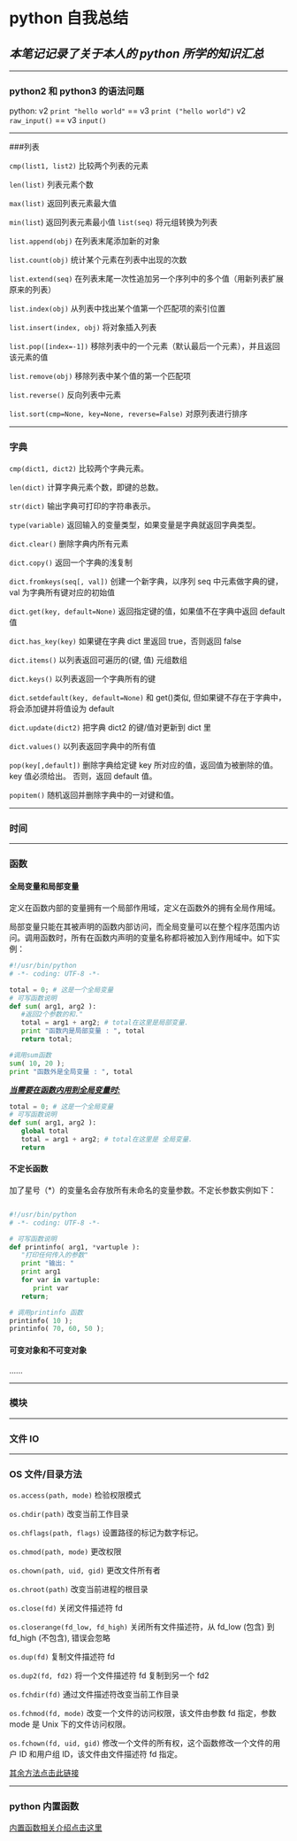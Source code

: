 # python 自我总结

## _本笔记记录了关于本人的 python 所学的知识汇总_

---

### python2 和 python3 的语法问题

python:
v2 `print "hello world"` == v3 `print ("hello world")`
v2 `raw_input()` == v3 `input()`

---

###列表

`cmp(list1, list2)`
比较两个列表的元素

`len(list)`
列表元素个数

`max(list)`
返回列表元素最大值

`min(list`)
返回列表元素最小值
`list(seq)`
将元组转换为列表

`list.append(obj)`
在列表末尾添加新的对象

`list.count(obj)`
统计某个元素在列表中出现的次数

`list.extend(seq)`
在列表末尾一次性追加另一个序列中的多个值（用新列表扩展原来的列表）

`list.index(obj)`
从列表中找出某个值第一个匹配项的索引位置

`list.insert(index, obj)`
将对象插入列表

`list.pop([index=-1])`
移除列表中的一个元素（默认最后一个元素），并且返回该元素的值

`list.remove(obj)`
移除列表中某个值的第一个匹配项

`list.reverse()`
反向列表中元素

`list.sort(cmp=None, key=None, reverse=False)`
对原列表进行排序

---

### 字典

`cmp(dict1, dict2)`
比较两个字典元素。

`len(dict)`
计算字典元素个数，即键的总数。

`str(dict)`
输出字典可打印的字符串表示。

`type(variable)`
返回输入的变量类型，如果变量是字典就返回字典类型。

`dict.clear()`
删除字典内所有元素

`dict.copy()`
返回一个字典的浅复制

`dict.fromkeys(seq[, val])`
创建一个新字典，以序列 seq 中元素做字典的键，val 为字典所有键对应的初始值

`dict.get(key, default=None)`
返回指定键的值，如果值不在字典中返回 default 值

`dict.has_key(key)`
如果键在字典 dict 里返回 true，否则返回 false

`dict.items()`
以列表返回可遍历的(键, 值) 元组数组

`dict.keys()`
以列表返回一个字典所有的键

`dict.setdefault(key, default=None)`
和 get()类似, 但如果键不存在于字典中，将会添加键并将值设为 default

`dict.update(dict2)`
把字典 dict2 的键/值对更新到 dict 里

`dict.values()`
以列表返回字典中的所有值

`pop(key[,default])`
删除字典给定键 key 所对应的值，返回值为被删除的值。key 值必须给出。 否则，返回 default 值。

`popitem()`
随机返回并删除字典中的一对键和值。

---

### 时间

---

### 函数

#### 全局变量和局部变量

定义在函数内部的变量拥有一个局部作用域，定义在函数外的拥有全局作用域。

局部变量只能在其被声明的函数内部访问，而全局变量可以在整个程序范围内访问。调用函数时，所有在函数内声明的变量名称都将被加入到作用域中。如下实例：

```python
#!/usr/bin/python
# -*- coding: UTF-8 -*-

total = 0; # 这是一个全局变量
# 可写函数说明
def sum( arg1, arg2 ):
   #返回2个参数的和."
   total = arg1 + arg2; # total在这里是局部变量.
   print "函数内是局部变量 : ", total
   return total;

#调用sum函数
sum( 10, 20 );
print "函数外是全局变量 : ", total
```

**_<u>当需要在函数内用到全局变量时:</u>_**

<!--利用global声明这是个全局变量-->

```python
total = 0; # 这是一个全局变量
# 可写函数说明
def sum( arg1, arg2 ):
   global total
   total = arg1 + arg2; # total在这里是 全局变量.
   return


```

#### 不定长函数

加了星号（\*）的变量名会存放所有未命名的变量参数。不定长参数实例如下：

```python

#!/usr/bin/python
# -*- coding: UTF-8 -*-

# 可写函数说明
def printinfo( arg1, *vartuple ):
   "打印任何传入的参数"
   print "输出: "
   print arg1
   for var in vartuple:
      print var
   return;

# 调用printinfo 函数
printinfo( 10 );
printinfo( 70, 60, 50 );

```

#### 可变对象和不可变对象

......

---

### 模块

---

### 文件 IO

---

### OS 文件/目录方法

`os.access(path, mode)`
检验权限模式

`os.chdir(path)`
改变当前工作目录

`os.chflags(path, flags)`
设置路径的标记为数字标记。

`os.chmod(path, mode)`
更改权限

`os.chown(path, uid, gid)`
更改文件所有者

`os.chroot(path)`
改变当前进程的根目录

`os.close(fd)`
关闭文件描述符 fd

`os.closerange(fd_low, fd_high)`
关闭所有文件描述符，从 fd_low (包含) 到 fd_high (不包含), 错误会忽略

`os.dup(fd)`
复制文件描述符 fd

`os.dup2(fd, fd2)`
将一个文件描述符 fd 复制到另一个 fd2

`os.fchdir(fd)`
通过文件描述符改变当前工作目录

`os.fchmod(fd, mode)`
改变一个文件的访问权限，该文件由参数 fd 指定，参数 mode 是 Unix 下的文件访问权限。

`os.fchown(fd, uid, gid)`
修改一个文件的所有权，这个函数修改一个文件的用户 ID 和用户组 ID，该文件由文件描述符 fd 指定。

[其余方法点击此链接](https://www.runoob.com/python/os-file-methods.html)

---

### python 内置函数

[内置函数相关介绍点击这里](https://www.runoob.com/python/python-built-in-functions.html)
